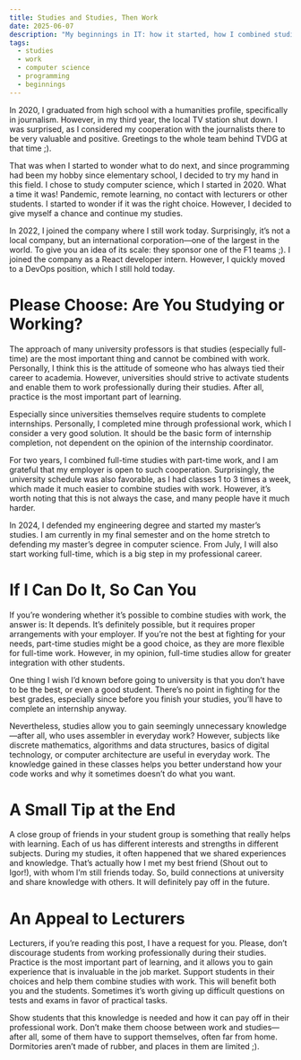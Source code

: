 ```yaml
---
title: Studies and Studies, Then Work
date: 2025-06-07
description: "My beginnings in IT: how it started, how I combined studies with work, why the attitude of lecturers is sometimes wrong, and how to improve it ;)."
tags:
  - studies
  - work
  - computer science
  - programming
  - beginnings
---
```


In 2020, I graduated from high school with a humanities profile, specifically in journalism. However, in my third year, the local TV station shut down. I was surprised, as I considered my cooperation with the journalists there to be very valuable and positive. Greetings to the whole team behind TVDG at that time ;).

That was when I started to wonder what to do next, and since programming had been my hobby since elementary school, I decided to try my hand in this field. I chose to study computer science, which I started in 2020. What a time it was! Pandemic, remote learning, no contact with lecturers or other students. I started to wonder if it was the right choice. However, I decided to give myself a chance and continue my studies.

In 2022, I joined the company where I still work today. Surprisingly, it’s not a local company, but an international corporation—one of the largest in the world. To give you an idea of its scale: they sponsor one of the F1 teams ;).
I joined the company as a React developer intern. However, I quickly moved to a DevOps position, which I still hold today.

# Please Choose: Are You Studying or Working?

The approach of many university professors is that studies (especially full-time) are the most important thing and cannot be combined with work. Personally, I think this is the attitude of someone who has always tied their career to academia. However, universities should strive to activate students and enable them to work professionally during their studies. After all, practice is the most important part of learning.

Especially since universities themselves require students to complete internships. Personally, I completed mine through professional work, which I consider a very good solution. It should be the basic form of internship completion, not dependent on the opinion of the internship coordinator.

For two years, I combined full-time studies with part-time work, and I am grateful that my employer is open to such cooperation. Surprisingly, the university schedule was also favorable, as I had classes 1 to 3 times a week, which made it much easier to combine studies with work. However, it’s worth noting that this is not always the case, and many people have it much harder.

In 2024, I defended my engineering degree and started my master’s studies. I am currently in my final semester and on the home stretch to defending my master’s degree in computer science. From July, I will also start working full-time, which is a big step in my professional career.

# If I Can Do It, So Can You

If you’re wondering whether it’s possible to combine studies with work, the answer is: It depends. It’s definitely possible, but it requires proper arrangements with your employer. If you’re not the best at fighting for your needs, part-time studies might be a good choice, as they are more flexible for full-time work. However, in my opinion, full-time studies allow for greater integration with other students.

One thing I wish I’d known before going to university is that you don’t have to be the best, or even a good student. There’s no point in fighting for the best grades, especially since before you finish your studies, you’ll have to complete an internship anyway.

Nevertheless, studies allow you to gain seemingly unnecessary knowledge—after all, who uses assembler in everyday work? However, subjects like discrete mathematics, algorithms and data structures, basics of digital technology, or computer architecture are useful in everyday work. The knowledge gained in these classes helps you better understand how your code works and why it sometimes doesn’t do what you want.

# A Small Tip at the End

A close group of friends in your student group is something that really helps with learning. Each of us has different interests and strengths in different subjects. During my studies, it often happened that we shared experiences and knowledge. That’s actually how I met my best friend (Shout out to Igor!), with whom I’m still friends today. So, build connections at university and share knowledge with others. It will definitely pay off in the future.

# An Appeal to Lecturers

Lecturers, if you’re reading this post, I have a request for you. Please, don’t discourage students from working professionally during their studies. Practice is the most important part of learning, and it allows you to gain experience that is invaluable in the job market. Support students in their choices and help them combine studies with work. This will benefit both you and the students. Sometimes it’s worth giving up difficult questions on tests and exams in favor of practical tasks.

Show students that this knowledge is needed and how it can pay off in their professional work. Don’t make them choose between work and studies—after all, some of them have to support themselves, often far from home. Dormitories aren’t made of rubber, and places in them are limited ;).
